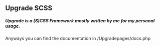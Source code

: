 ## Upgrade SCSS

##### Upgrade is a (S)CSS Framework mostly written by me for my personal usage.

Anyways you can find the documentation in /Upgradepages/docs.php
